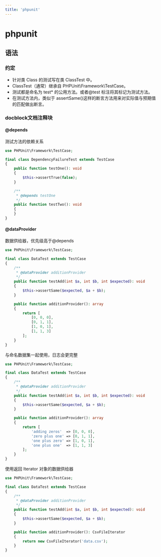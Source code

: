 ```yaml
---
title: 'phpunit'
---
```


# phpunit

## 语法

### 约定

- 针对类 Class 的测试写在类 ClassTest 中。
- ClassTest（通常）继承自 PHPUnit\Framework\TestCase。
- 测试都是命名为 test* 的公用方法。或者@test 标注将其标记为测试方法。
- 在测试方法内，类似于 assertSame()这样的断言方法用来对实际值与预期值的匹配做出断言。

### docblock文档注释块

#### @depends

测试方法的依赖关系

```php
use PHPUnit\Framework\TestCase;

final class DependencyFailureTest extends TestCase
{
    public function testOne(): void
    {
        $this->assertTrue(false);
    }

    /**
     * @depends testOne
     */
    public function testTwo(): void
    {
    }
}
```

#### @dataProvider

数据供给器，优先级高于@depends

```php
use PHPUnit\Framework\TestCase;

final class DataTest extends TestCase
{
    /**
     * @dataProvider additionProvider
     */
    public function testAdd(int $a, int $b, int $expected): void
    {
        $this->assertSame($expected, $a + $b);
    }

    public function additionProvider(): array
    {
        return [
            [0, 0, 0],
            [0, 1, 1],
            [1, 0, 1],
            [1, 1, 3]
        ];
    }
}
```

与命名数据集一起使用，日志会更完整

```php
use PHPUnit\Framework\TestCase;

final class DataTest extends TestCase
{
    /**
     * @dataProvider additionProvider
     */
    public function testAdd(int $a, int $b, int $expected): void
    {
        $this->assertSame($expected, $a + $b);
    }

    public function additionProvider(): array
    {
        return [
            'adding zeros'  => [0, 0, 0],
            'zero plus one' => [0, 1, 1],
            'one plus zero' => [1, 0, 1],
            'one plus one'  => [1, 1, 3]
        ];
    }
}
```

使用返回 Iterator 对象的数据供给器

```php
use PHPUnit\Framework\TestCase;

final class DataTest extends TestCase
{
    /**
     * @dataProvider additionProvider
     */
    public function testAdd(int $a, int $b, int $expected): void
    {
        $this->assertSame($expected, $a + $b);
    }

    public function additionProvider(): CsvFileIterator
    {
        return new CsvFileIterator('data.csv');
    }
}
```






